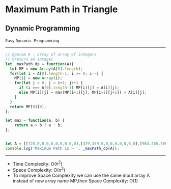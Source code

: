 # Maximum Path in Triangle

## Dynamic Programming

`Easy`
`Dynamic Programming`

----------

```javascript
// @param A : array of array of integers
// @return an integer
let _maxPath_dp = function(A){
  let MP = new Array(A[0].length);
  for(let i = A[0].length-1; i >= 0; i--) {
    MP[i] = new Array(i);
    for(let j = 0; j < i+1; j++) {
      if (i === A[0].length-1) MP[i][j] = A[i][j];
      else MP[i][j] = max(MP[i+1][j], MP[i+1][j+1]) + A[i][j];
    }
  }
  return MP[0][0];
};

let max = function(a, b) {
    return a > b ? a : b;
};


let A = [[725,0,0,0,0,0,0,0,0,0],[479,359,0,0,0,0,0,0,0,0],[963,465,706,0,0,0,0,0,0,0],[146,282,828,962,0,0,0,0,0,0],[492,996,943,828,437,0,0,0,0,0],[392,605,903,154,293,383,0,0,0,0],[422,717,719,896,448,727,772,0,0,0],[539,870,913,668,300,36,895,704,0,0],[812,323,334,674,665,142,712,254,869,0],[548,645,663,758,38,860,724,742,530,779]];
console.log('Maximum Path is > ', _maxPath_dp(A));
```

----------

- Time Complexity: O($n^2$)
- Space Complexity: O($n^2$)
- To improve Space Complexity we can use the same input array A instead of new array name MP,then Space Complexity: O($1$)